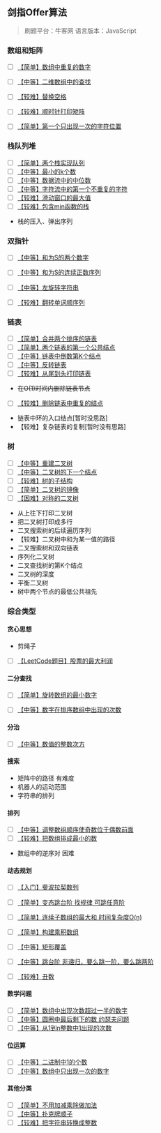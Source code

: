 

## 剑指Offer算法

> 刷题平台：牛客网
> 语言版本：JavaScript

### 数组和矩阵

 - [ ] [【简单】数组中重复的数字](./数组和矩阵/duplicate.md)
 - [ ] [【中等】二维数组中的查找](./数组和矩阵/find.md)
 - [ ] [【较难】替换空格](./数组和矩阵/replaceSpace.md)
 - [ ] [【较难】顺时针打印矩阵](./数组和矩阵/printMatrix.md)
 - [ ] [【简单】第一个只出现一次的字符位置](./数组和矩阵/firstNotRepeatingChar.md)


### 栈队列堆

- [ ] [【简单】两个栈实现队列](./栈队列堆/JSStackToQueue.md)
- [ ] [【中等】最小的k个数](./栈队列堆/getLeastNumbersSolution.md)
- [ ] [【中等】数据流中的中位数](./栈队列堆/InsertAndGetMedian.md)
- [ ] [【中等】字符流中的第一个不重复的字符](./栈队列堆/FirstAppearingOnce.md)
- [ ] [【较难】滑动窗口的最大值](./栈队列堆/maxInWindows.md)
- [ ] [【较难】包含min函数的栈](./栈队列堆/GetMinInJSStack.md)
- 栈的压入、弹出序列



### 双指针

- [ ] [【中等】和为S的两个数字](./双指针/FindNumbersWithSum.md)
- [ ] [【中等】和为S的连续正数序列](./双指针/FindContinuousSequence.md)
- [ ] [【中等】左旋转字符串](./双指针/LeftRotateString.md)
- [ ] [【较难】翻转单词顺序列](./双指针/ReverseSentence.md)



### 链表

- [ ] [【简单】合并两个排序的链表](./链表/Merge.md)
- [ ] [【简单】两个链表的第一个公共结点](./链表/FindFirstCommonNode.md)
- [ ] [【中等】链表中倒数第K个结点](./链表/FindKthToTail.md)
- [ ] [【中等】反转链表](./链表/ReverseList.md)
- [ ] [【较难】从尾到头打印链表](./链表/printListFromTailToHead.md)
- ~~在O(1)时间内删除链表节点~~
- [ ] [【较难】删除链表中重复的结点](./链表/deleteDuplication.md)
- 链表中环的入口结点[暂时没思路]
- 【较难】复杂链表的复制[暂时没有思路]



### 树

- [ ] [【中等】重建二叉树](./树/reConstructBinaryTree.md)
- [ ] [【中等】二叉树的下一个结点](./树/GetNext.md)
- [ ] [【较难】树的子结构](./树/HasSubtree.md)
- [ ] [【简单】二叉树的镜像](./树/Mirror.md)
- [ ] [【困难】对称的二叉树](./树/isSymmetrical.md)
- 从上往下打印二叉树
- 把二叉树打印成多行
- 二叉搜索树的后续遍历序列
- 【较难】二叉树中和为某一值的路径
- 二叉搜索树和双向链表
- 序列化二叉树
- 二叉查找树的第K个结点
- 二叉树的深度
- 平衡二叉树
- 树中两个节点的最低公共祖先


### 综合类型

#### 贪心思想

- 剪绳子
- [ ] [【LeetCode题目】股票的最大利润](./贪心思想/maxProfit.md)


#### 二分查找

- [ ] [【简单】旋转数组的最小数字](./二分查找/minNumberInRotateArray.md)
- [ ] [【中等】数字在排序数组中出现的次数](./二分查找/GetNumberOfK.md)


#### 分治

- [ ] [【中等】数值的整数次方](./分治/Power.md)


#### 搜索

- 矩阵中的路径 有难度
- 机器人的运动范围
- 字符串的排列


#### 排列

- [ ] [【中等】调整数组顺序使奇数位于偶数前面](./排列/reOrderArray.md)
- [ ] [【较难】把数组排成最小的数](./双指针/ReverseSentence.md)
- 数组中的逆序对 困难

#### 动态规划

- [ ] [【入门】斐波拉契数列](./动态规划/Fibonacci.md)
- [ ] [【简单】变态跳台阶 找规律 可跳任意阶](./动态规划/jumpFloorII.md)
- [ ] [【简单】连续子数组的最大和 时间复杂度O(n)](./动态规划/FindGreatestSumOfSubArray.md)
- [ ] [【简单】构建乘积数组](./动态规划/multiply.md)
- [ ] [【中等】矩形覆盖](./动态规划/rectCover.md)
- [ ] [【中等】跳台阶 非递归，要么跳一阶，要么跳两阶](./动态规划/jumpFloor.md)
- [ ] [【较难】丑数](./动态规划/GetUglyNumber_Solution.md)



#### 数学问题

- [ ] [【简单】数组中出现次数超过一半的数字](./数学/moreThanHalfNum.md)
- [ ] [【中等】圆圈中最后剩下的数 约瑟夫问题](./数学/LastRemaining_Solution.md)
- [ ] [【中等】从1到n整数中1出现的次数](./数学/numberOf1Between1AndN.js)

#### 位运算

- [ ] [【中等】二进制中1的个数](./位运算/numberOf1.js)
- [ ] [【中等】数组中只出现一次的数字]()

#### 其他分类

- [ ] [【简单】不用加减乘除做加法](./其他相关/add.js)
- [ ] [【中等】扑克牌顺子](./其他相关/isContinuous.js)
- [ ] [【较难】把字符串转换成整数](./其他相关/strToInt.js)